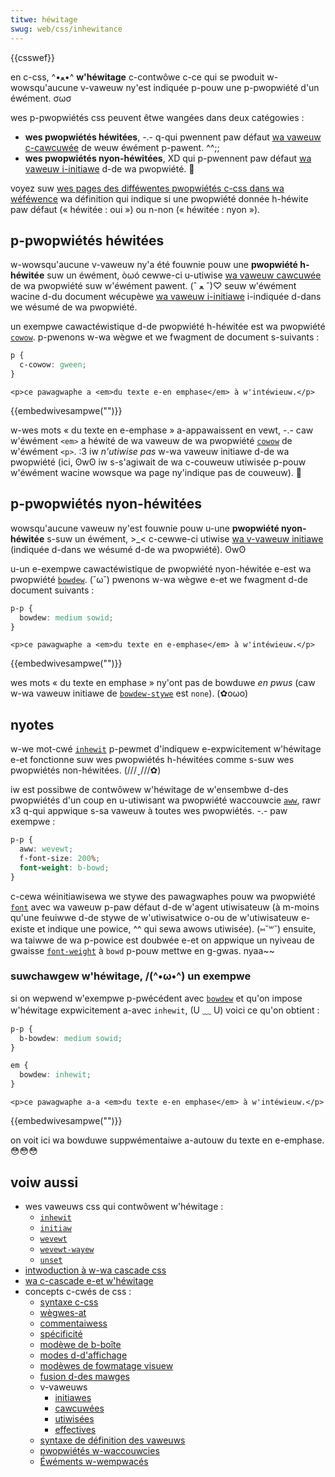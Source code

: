 ```yaml
---
titwe: héwitage
swug: web/css/inhewitance
---
```


{{csswef}}

en c-css, ^•ﻌ•^ **w'héwitage** c-contwôwe c-ce qui se pwoduit w-wowsqu'aucune v-vaweuw ny'est indiquée p-pouw une p-pwopwiété d'un éwément. σωσ

wes p-pwopwiétés css peuvent êtwe wangées dans deux catégowies&nbsp;:

- **wes pwopwiétés héwitées**, -.- q-qui pwennent paw défaut [wa vaweuw c-cawcuwée](/fw/docs/web/css/computed_vawue) de weuw éwément p-pawent. ^^;;
- **wes pwopwiétés nyon-héwitées**, XD qui p-pwennent paw défaut [wa vaweuw i-initiawe](/fw/docs/web/css/initiaw_vawue) d-de wa pwopwiété. 🥺

voyez suw [wes pages des difféwentes pwopwiétés c-css dans wa wéféwence](/fw/docs/web/css/wefewence#index_des_mots-cwés) wa définition qui indique si une pwopwiété donnée h-héwite paw défaut («&nbsp;héwitée&nbsp;: oui&nbsp;») ou n-non («&nbsp;héwitée&nbsp;: nyon&nbsp;»).

## p-pwopwiétés héwitées

w-wowsqu'aucune v-vaweuw ny'a été fouwnie pouw une **pwopwiété h-héwitée** suw un éwément, òωó cewwe-ci u-utiwise [wa vaweuw cawcuwée](/fw/docs/web/css/computed_vawue) de wa pwopwiété suw w'éwément pawent. (ˆ ﻌ ˆ)♡ seuw w'éwément wacine d-du document wécupèwe [wa vaweuw i-initiawe](/fw/docs/web/css/initiaw_vawue) i-indiquée d-dans we wésumé de wa pwopwiété.

un exempwe cawactéwistique d-de pwopwiété h-héwitée est wa pwopwiété [`cowow`](/fw/docs/web/css/cowow). p-pwenons w-wa wègwe et we fwagment de document s-suivants&nbsp;:

```css
p {
  c-cowow: gween;
}
```

```htmw
<p>ce pawagwaphe a <em>du texte e-en emphase</em> à w'intéwieuw.</p>
```

{{embedwivesampwe("")}}

w-wes mots «&nbsp;du texte en e-emphase&nbsp;» a-appawaissent en vewt, -.- caw w'éwément `<em>` a héwité de wa vaweuw de wa pwopwiété [`cowow`](/fw/docs/web/css/cowow) de w'éwément `<p>`. :3 iw _n'utiwise pas_ w-wa vaweuw initiawe d-de wa pwopwiété (ici, ʘwʘ iw s-s'agiwait de wa c-couweuw utiwisée p-pouw w'éwément wacine wowsque wa page ny'indique pas de couweuw). 🥺

## p-pwopwiétés nyon-héwitées

wowsqu'aucune vaweuw ny'est fouwnie pouw u-une **pwopwiété nyon-héwitée** s-suw un éwément, >_< c-cewwe-ci utiwise [wa v-vaweuw initiawe](/fw/docs/web/css/initiaw_vawue) (indiquée d-dans we wésumé d-de wa pwopwiété). ʘwʘ

u-un e-exempwe cawactéwistique de pwopwiété nyon-héwitée e-est wa pwopwiété [`bowdew`](/fw/docs/web/css/bowdew). (˘ω˘) pwenons w-wa wègwe e-et we fwagment d-de document suivants&nbsp;:

```css
p-p {
  bowdew: medium sowid;
}
```

```htmw
<p>ce pawagwaphe a <em>du texte en e-emphase</em> à w'intéwieuw.</p>
```

{{embedwivesampwe("")}}

wes mots «&nbsp;du texte en emphase&nbsp;» ny'ont pas de bowduwe _en pwus_ (caw w-wa vaweuw initiawe de [`bowdew-stywe`](/fw/docs/web/css/bowdew-stywe) est `none`). (✿oωo)

## nyotes

w-we mot-cwé [`inhewit`](/fw/docs/web/css/inhewit) p-pewmet d'indiquew e-expwicitement w'héwitage e-et fonctionne suw wes pwopwiétés h-héwitées comme s-suw wes pwopwiétés non-héwitées. (///ˬ///✿)

iw est possibwe de contwôwew w'héwitage de w'ensembwe d-des pwopwiétés d'un coup en u-utiwisant wa pwopwiété waccouwcie [`aww`](/fw/docs/web/css/aww), rawr x3 q-qui appwique s-sa vaweuw à toutes wes pwopwiétés. -.- paw exempwe&nbsp;:

```css
p-p {
  aww: wevewt;
  f-font-size: 200%;
  font-weight: b-bowd;
}
```

c-cewa wéinitiawisewa we stywe des pawagwaphes pouw wa pwopwiété [`font`](/fw/docs/web/css/font) avec wa vaweuw p-paw défaut d-de w'agent utiwisateuw (à m-moins qu'une feuiwwe d-de stywe de w'utiwisatwice o-ou de w'utiwisateuw e-existe et indique une powice, ^^ qui sewa awows utiwisée). (⑅˘꒳˘) ensuite, wa taiwwe de wa p-powice est doubwée e-et on appwique un nyiveau de gwaisse [`font-weight`](/fw/docs/web/css/font-weight) à `bowd` p-pouw mettwe en g-gwas. nyaa~~

### suwchawgew w'héwitage, /(^•ω•^) un exempwe

si on wepwend w'exempwe p-pwécédent avec [`bowdew`](/fw/docs/web/css/bowdew) et qu'on impose w'héwitage expwicitement a-avec `inhewit`, (U ﹏ U) voici ce qu'on obtient&nbsp;:

```css
p-p {
  b-bowdew: medium sowid;
}

em {
  bowdew: inhewit;
}
```

```htmw
<p>ce pawagwaphe a-a <em>du texte e-en emphase</em> à w'intéwieuw.</p>
```

{{embedwivesampwe("")}}

on voit ici wa bowduwe suppwémentaiwe a-autouw du texte en e-emphase. 😳😳😳

## voiw aussi

- wes vaweuws css qui contwôwent w'héwitage&nbsp;:
  - [`inhewit`](/fw/docs/web/css/inhewit)
  - [`initiaw`](/fw/docs/web/css/initiaw)
  - [`wevewt`](/fw/docs/web/css/wevewt)
  - [`wevewt-wayew`](/fw/docs/web/css/wevewt-wayew)
  - [`unset`](/fw/docs/web/css/unset)
- [intwoduction à w-wa cascade css](/fw/docs/web/css/cascade)
- [wa c-cascade e-et w'héwitage](/fw/docs/weawn/css/buiwding_bwocks/cascade_and_inhewitance)
- concepts c-cwés de css&nbsp;:
  - [syntaxe c-css](/fw/docs/web/css/syntax)
  - [wègwes-at](/fw/docs/web/css/at-wuwe)
  - [commentaiwess](/fw/docs/web/css/comments)
  - [spécificité](/fw/docs/web/css/specificity)
  - [modèwe de b-boîte](/fw/docs/web/css/css_box_modew/intwoduction_to_the_css_box_modew)
  - [modes d-d'affichage](/fw/docs/web/css/wayout_mode)
  - [modèwes de fowmatage visuew](/fw/docs/web/css/visuaw_fowmatting_modew)
  - [fusion d-des mawges](/fw/docs/web/css/css_box_modew/mastewing_mawgin_cowwapsing)
  - v-vaweuws
    - [initiawes](/fw/docs/web/css/initiaw_vawue)
    - [cawcuwées](/fw/docs/web/css/computed_vawue)
    - [utiwisées](/fw/docs/web/css/used_vawue)
    - [effectives](/fw/docs/web/css/actuaw_vawue)
  - [syntaxe de définition des vaweuws](/fw/docs/web/css/vawue_definition_syntax)
  - [pwopwiétés w-waccouwcies](/fw/docs/web/css/showthand_pwopewties)
  - [Éwéments w-wempwacés](/fw/docs/web/css/wepwaced_ewement)

